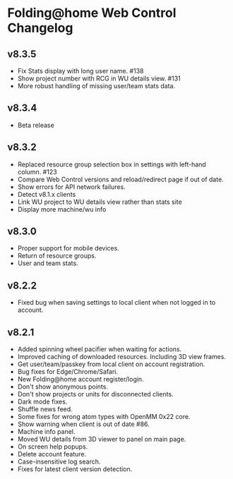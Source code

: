 Folding@home Web Control Changelog
=================================

## v8.3.5
 - Fix Stats display with long user name. #138
 - Show project number with RCG in WU details view. #131
 - More robust handling of missing user/team stats data.

## v8.3.4
 - Beta release

## v8.3.2
 - Replaced resource group selection box in settings with left-hand column. #123
 - Compare Web Control versions and reload/redirect page if out of date.
 - Show errors for API network failures.
 - Detect v8.1.x clients
 - Link WU project to WU details view rather than stats site
 - Display more machine/wu info

## v8.3.0
 - Proper support for mobile devices.
 - Return of resource groups.
 - User and team stats.

## v8.2.2
 - Fixed bug when saving settings to local client when not logged in to account.

## v8.2.1
 - Added spinning wheel pacifier when waiting for actions.
 - Improved caching of downloaded resources.  Including 3D view frames.
 - Get user/team/passkey from local client on account registration.
 - Bug fixes for Edge/Chrome/Safari.
 - New Folding@home account register/login.
 - Don't show anonymous points.
 - Don't show projects or units for disconnected clients.
 - Dark mode fixes.
 - Shuffle news feed.
 - Some fixes for wrong atom types with OpenMM 0x22 core.
 - Show warning when client is out of date #86.
 - Machine info panel.
 - Moved WU details from 3D viewer to panel on main page.
 - On screen help popups.
 - Delete account feature.
 - Case-insensitive log search.
 - Fixes for latest client version detection.
